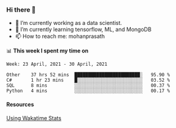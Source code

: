 ### Hi there 👋

- 🔭 I’m currently working as a data scientist.
- 🌱 I’m currently learning tensorflow, ML, and MongoDB
- 📫 How to reach me: mohanprasath

📊 **This week I spent my time on**
<!--START_SECTION:waka-->
```text
Week: 23 April, 2021 - 30 April, 2021

Other    37 hrs 52 mins  ████████████████████████░   95.90 % 
C#       1 hr 23 mins    █░░░░░░░░░░░░░░░░░░░░░░░░   03.52 % 
SQL      8 mins          ░░░░░░░░░░░░░░░░░░░░░░░░░   00.37 % 
Python   4 mins          ░░░░░░░░░░░░░░░░░░░░░░░░░   00.17 % 
```
<!--END_SECTION:waka-->

#### Resources
[Using Wakatime Stats](https://github.com/marketplace/actions/waka-readme)

